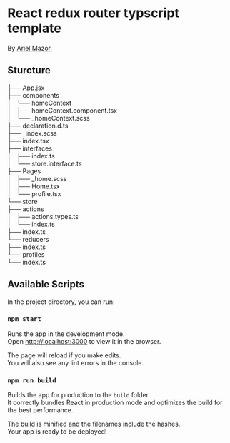 # React redux router typscript template

By [Ariel Mazor.](https://github.com/arielmazor)

## Sturcture
├── App.jsx\
├── components\
│   └── homeContext\
│       ├── homeContext.component.tsx\
│       └── _homeContext.scss\
├── declaration.d.ts\
├── _index.scss\
├── index.tsx\
├── interfaces\
│   ├── index.ts\
│   └── store.interface.ts\
├── Pages\
│   ├── _home.scss\
│   ├── Home.tsx\
│   └── profile.tsx\
└── store\
    ├── actions\
    │   ├── actions.types.ts\
    │   └── index.ts\
    ├── index.ts\
    └── reducers\
        ├── index.ts\
        └── profiles\
            └── index.ts
            
## Available Scripts

In the project directory, you can run:

### `npm start`

Runs the app in the development mode.\
Open [http://localhost:3000](http://localhost:3000) to view it in the browser.

The page will reload if you make edits.\
You will also see any lint errors in the console.

### `npm run build`

Builds the app for production to the `build` folder.\
It correctly bundles React in production mode and optimizes the build for the best performance.

The build is minified and the filenames include the hashes.\
Your app is ready to be deployed!

